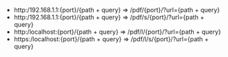 - http:/192.168.1.1:{port}/{path + query} => /pdf/{port}/?url={path + query}
- http:/192.168.1.1:{port}/{path + query} => /pdf/s/{port}/?url={path + query}
- http:/localhost:{port}/{path + query} => /pdf/l/{port}/?url={path + query}
- https:/localhost:{port}/{path + query} => /pdf/l/s/{port}/?url={path + query}
